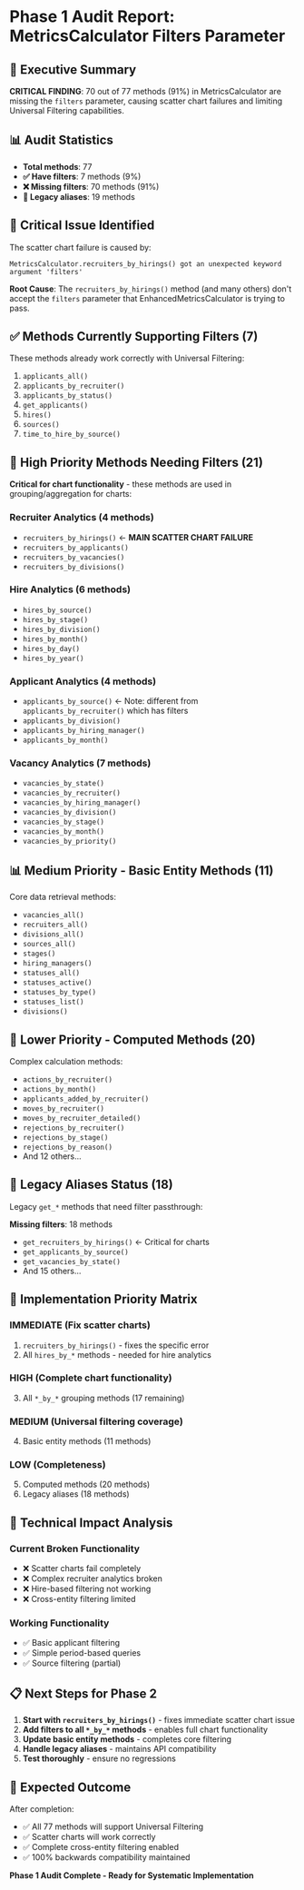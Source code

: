 # Phase 1 Audit Report: MetricsCalculator Filters Parameter

## 🎯 Executive Summary

**CRITICAL FINDING**: 70 out of 77 methods (91%) in MetricsCalculator are missing the `filters` parameter, causing scatter chart failures and limiting Universal Filtering capabilities.

## 📊 Audit Statistics

- **Total methods**: 77
- **✅ Have filters**: 7 methods (9%)
- **❌ Missing filters**: 70 methods (91%)
- **🔄 Legacy aliases**: 19 methods

## 🚨 Critical Issue Identified

The scatter chart failure is caused by:
```
MetricsCalculator.recruiters_by_hirings() got an unexpected keyword argument 'filters'
```

**Root Cause**: The `recruiters_by_hirings()` method (and many others) don't accept the `filters` parameter that EnhancedMetricsCalculator is trying to pass.

## ✅ Methods Currently Supporting Filters (7)

These methods already work correctly with Universal Filtering:

1. `applicants_all()`
2. `applicants_by_recruiter()` 
3. `applicants_by_status()`
4. `get_applicants()`
5. `hires()`
6. `sources()`
7. `time_to_hire_by_source()`

## 🚨 High Priority Methods Needing Filters (21)

**Critical for chart functionality** - these methods are used in grouping/aggregation for charts:

### Recruiter Analytics (4 methods)
- `recruiters_by_hirings()` ← **MAIN SCATTER CHART FAILURE**
- `recruiters_by_applicants()`
- `recruiters_by_vacancies()`
- `recruiters_by_divisions()`

### Hire Analytics (6 methods)  
- `hires_by_source()`
- `hires_by_stage()`
- `hires_by_division()`
- `hires_by_month()`
- `hires_by_day()`
- `hires_by_year()`

### Applicant Analytics (4 methods)
- `applicants_by_source()` ← Note: different from `applicants_by_recruiter()` which has filters
- `applicants_by_division()`
- `applicants_by_hiring_manager()` 
- `applicants_by_month()`

### Vacancy Analytics (7 methods)
- `vacancies_by_state()`
- `vacancies_by_recruiter()`
- `vacancies_by_hiring_manager()`
- `vacancies_by_division()`
- `vacancies_by_stage()`
- `vacancies_by_month()`
- `vacancies_by_priority()`

## 📊 Medium Priority - Basic Entity Methods (11)

Core data retrieval methods:

- `vacancies_all()`
- `recruiters_all()`
- `divisions_all()`
- `sources_all()`
- `stages()`
- `hiring_managers()`
- `statuses_all()`
- `statuses_active()`
- `statuses_by_type()`
- `statuses_list()`
- `divisions()`

## 🧮 Lower Priority - Computed Methods (20)

Complex calculation methods:

- `actions_by_recruiter()`
- `actions_by_month()`
- `applicants_added_by_recruiter()`
- `moves_by_recruiter()`
- `moves_by_recruiter_detailed()`
- `rejections_by_recruiter()`
- `rejections_by_stage()`
- `rejections_by_reason()`
- And 12 others...

## 🔄 Legacy Aliases Status (18)

Legacy `get_*` methods that need filter passthrough:

**Missing filters**: 18 methods
- `get_recruiters_by_hirings()` ← Critical for charts
- `get_applicants_by_source()` 
- `get_vacancies_by_state()`
- And 15 others...

## 🎯 Implementation Priority Matrix

### **IMMEDIATE (Fix scatter charts)**
1. `recruiters_by_hirings()` - fixes the specific error
2. All `hires_by_*` methods - needed for hire analytics

### **HIGH (Complete chart functionality)**  
3. All `*_by_*` grouping methods (17 remaining)

### **MEDIUM (Universal filtering coverage)**
4. Basic entity methods (11 methods)

### **LOW (Completeness)**
5. Computed methods (20 methods)
6. Legacy aliases (18 methods)

## 🔧 Technical Impact Analysis

### **Current Broken Functionality**
- ❌ Scatter charts fail completely
- ❌ Complex recruiter analytics broken
- ❌ Hire-based filtering not working
- ❌ Cross-entity filtering limited

### **Working Functionality**
- ✅ Basic applicant filtering  
- ✅ Simple period-based queries
- ✅ Source filtering (partial)

## 📋 Next Steps for Phase 2

1. **Start with `recruiters_by_hirings()`** - fixes immediate scatter chart issue
2. **Add filters to all `*_by_*` methods** - enables full chart functionality  
3. **Update basic entity methods** - completes core filtering
4. **Handle legacy aliases** - maintains API compatibility
5. **Test thoroughly** - ensure no regressions

## 🎉 Expected Outcome

After completion:
- ✅ All 77 methods will support Universal Filtering
- ✅ Scatter charts will work correctly
- ✅ Complete cross-entity filtering enabled
- ✅ 100% backwards compatibility maintained

**Phase 1 Audit Complete - Ready for Systematic Implementation**